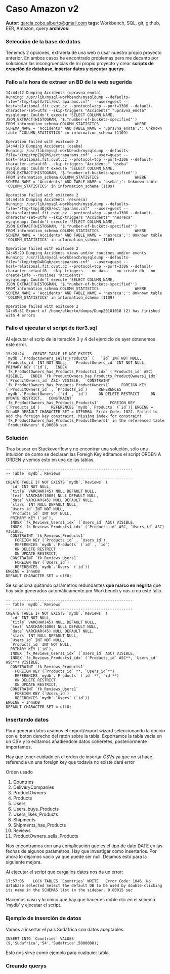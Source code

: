 # Caso Amazon v2
**Autor**: garcia.cobo.alberto@gmail.com
**tags**: Workbench, SQL, git, github, EER, Amazon, query
**archivos**: 

### Selección de la base de datos

Tenemos 2 opciones, extraerla de una web o usar nuestro propio proyecto anterior. En ambos casos he encontrado problemas pero me decanto por solucionar las incongruencias de mi propio proyecto y crear **scripts de creación de database, insertar datos y ejecutar querys.** 

### Fallo a la hora de extraer un BD de la web sugerida
```
14:44:12 Dumping Accidents (upravna_enota)
Running: /usr/lib/mysql-workbench/mysqldump --defaults-file="/tmp/tmpfVz7Ll/extraparams.cnf"  --user=guest --host=relational.fit.cvut.cz --protocol=tcp --port=3306 --default-character-set=utf8 --skip-triggers "Accidents" "upravna_enota"
mysqldump: Couldn't execute 'SELECT COLUMN_NAME,                       JSON_EXTRACT(HISTOGRAM, '$."number-of-buckets-specified"')                FROM information_schema.COLUMN_STATISTICS                WHERE SCHEMA_NAME = 'Accidents' AND TABLE_NAME = 'upravna_enota';': Unknown table 'COLUMN_STATISTICS' in information_schema (1109)

Operation failed with exitcode 2
14:44:13 Dumping Accidents (oseba)
Running: /usr/lib/mysql-workbench/mysqldump --defaults-file="/tmp/tmpZBQ9hS/extraparams.cnf"  --user=guest --host=relational.fit.cvut.cz --protocol=tcp --port=3306 --default-character-set=utf8 --skip-triggers "Accidents" "oseba"
mysqldump: Couldn't execute 'SELECT COLUMN_NAME,                       JSON_EXTRACT(HISTOGRAM, '$."number-of-buckets-specified"')                FROM information_schema.COLUMN_STATISTICS                WHERE SCHEMA_NAME = 'Accidents' AND TABLE_NAME = 'oseba';': Unknown table 'COLUMN_STATISTICS' in information_schema (1109)

Operation failed with exitcode 2
14:44:46 Dumping Accidents (nesreca)
Running: /usr/lib/mysql-workbench/mysqldump --defaults-file="/tmp/tmpjdDjKA/extraparams.cnf"  --user=guest --host=relational.fit.cvut.cz --protocol=tcp --port=3306 --default-character-set=utf8 --skip-triggers "Accidents" "nesreca"
mysqldump: Couldn't execute 'SELECT COLUMN_NAME,                       JSON_EXTRACT(HISTOGRAM, '$."number-of-buckets-specified"')                FROM information_schema.COLUMN_STATISTICS                WHERE SCHEMA_NAME = 'Accidents' AND TABLE_NAME = 'nesreca';': Unknown table 'COLUMN_STATISTICS' in information_schema (1109)

Operation failed with exitcode 2
14:45:29 Dumping Accidents views and/or routines and/or events
Running: /usr/lib/mysql-workbench/mysqldump --defaults-file="/tmp/tmpD4bGqb/extraparams.cnf"  --user=guest --host=relational.fit.cvut.cz --protocol=tcp --port=3306 --default-character-set=utf8 --skip-triggers  --no-data  --no-create-db --no-create-info --routines "Accidents"
mysqldump: Couldn't execute 'SELECT COLUMN_NAME,                       JSON_EXTRACT(HISTOGRAM, '$."number-of-buckets-specified"')                FROM information_schema.COLUMN_STATISTICS                WHERE SCHEMA_NAME = 'Accidents' AND TABLE_NAME = 'nesreca';': Unknown table 'COLUMN_STATISTICS' in information_schema (1109)

Operation failed with exitcode 2
14:45:31 Export of /home/alberto/dumps/Dump20181018 (2) has finished with 4 errors
```

### Fallo el ejecutar el script de iter3.sql
Al ejecutar el scrip de la iteración 3 y 4 del ejercicio de ayer obtenemos este error. 
```
15:28:24	CREATE TABLE IF NOT EXISTS `mydb`.`ProductOwners_sells_Products` (   `id` INT NOT NULL,   `Products_id` INT NOT NULL,   `ProductOwners_id` INT NOT NULL,   PRIMARY KEY (`id`),   INDEX `fk_ProductOwners_has_Products_Products1_idx` (`Products_id` ASC) VISIBLE,   INDEX `fk_ProductOwners_has_Products_ProductOwners1_idx` (`ProductOwners_id` ASC) VISIBLE,   CONSTRAINT `fk_ProductOwners_has_Products_ProductOwners1`     FOREIGN KEY (`ProductOwners_id` , `Products_id`)     REFERENCES `mydb`.`ProductOwners` (`id` , `id`)     ON DELETE RESTRICT     ON UPDATE RESTRICT,   CONSTRAINT `fk_ProductOwners_has_Products_Products1`     FOREIGN KEY (`Products_id`)     REFERENCES `mydb`.`Products` (`id`)) ENGINE = InnoDB DEFAULT CHARACTER SET = UTF8MB4	Error Code: 1822. Failed to add the foreign key constraint. Missing index for constraint 'fk_ProductOwners_has_Products_ProductOwners1' in the referenced table 'ProductOwners'	0,00088 sec

```
### Solución
Tras buscar en Stackoverflow y no encontrar una solución, sólo una intuición de como se declaran las Foreigh Key editamos el script ORDEN A ORDEN y vemos esto en una de las tablas. 
```
-- -----------------------------------------------------
-- Table `mydb`.`Reviews`
-- -----------------------------------------------------
CREATE TABLE IF NOT EXISTS `mydb`.`Reviews` (
  `id` INT NOT NULL,
  `title` VARCHAR(45) NULL DEFAULT NULL,
  `text` VARCHAR(1000) NULL DEFAULT NULL,
  `date` VARCHAR(45) NULL DEFAULT NULL,
  `stars` INT NULL DEFAULT NULL,
  `Users_id` INT NOT NULL,
  `Products_id` INT NOT NULL,
  PRIMARY KEY (`id`),
  INDEX `fk_Reviews_Users1_idx` (`Users_id` ASC) VISIBLE,
  INDEX `fk_Reviews_Products1_idx` (`Products_id` ASC, `Users_id` ASC) VISIBLE,
  CONSTRAINT `fk_Reviews_Products1`
    FOREIGN KEY (`Products_id` , `Users_id`)
    REFERENCES `mydb`.`Products` (`id` , `id`)
    ON DELETE RESTRICT
    ON UPDATE RESTRICT,
  CONSTRAINT `fk_Reviews_Users1`
    FOREIGN KEY (`Users_id`)
    REFERENCES `mydb`.`Users` (`id`))
ENGINE = InnoDB
DEFAULT CHARACTER SET = utf8;
```

Se soluciona quitando parámetros redundantes **que marco en negrita** que hay sido generados automáticamente por Workbench y nos crea este fallo. 

```
-- -----------------------------------------------------
-- Table `mydb`.`Reviews`
-- -----------------------------------------------------
CREATE TABLE IF NOT EXISTS `mydb`.`Reviews` (
  `id` INT NOT NULL,
  `title` VARCHAR(45) NULL DEFAULT NULL,
  `text` VARCHAR(1000) NULL DEFAULT NULL,
  `date` VARCHAR(45) NULL DEFAULT NULL,
  `stars` INT NULL DEFAULT NULL,
  `Users_id` INT NOT NULL,
  `Products_id` INT NOT NULL,
  PRIMARY KEY (`id`),
  INDEX `fk_Reviews_Users1_idx` (`Users_id` ASC) VISIBLE,
  INDEX `fk_Reviews_Products1_idx` (`Products_id` ASC**, `Users_id` ASC**) VISIBLE,
  CONSTRAINT `fk_Reviews_Products1`
    FOREIGN KEY (`Products_id` **, `Users_id`**)
    REFERENCES `mydb`.`Products` (`id` **, `id`**)
    ON DELETE RESTRICT
    ON UPDATE RESTRICT,
  CONSTRAINT `fk_Reviews_Users1`
    FOREIGN KEY (`Users_id`)
    REFERENCES `mydb`.`Users` (`id`))
ENGINE = InnoDB
DEFAULT CHARACTER SET = utf8;
```

### Insertando datos
Para generar datos usamos el import/export wizard seleccionando la opción con el botón derecho del ratón sobre la tabla. Exportamos la tabla vacia en un CSV y lo editamos añadiendole datos coheretes, posteriormente importamos. 

Hay que tener cuidado en el orden de insertar CSVs ya que no si hace referencia un una foreign key que todavía no existe dará error

Orden usado
1. Countries
2. DeliveryCompanies
3. ProductOwners
4. Products
5. Users
6. Users_buys_Products
7. Users_likes_Products
8. Shipments
9. Shipments_has_Products
10. Reviews
11. ProductOwners_sells_Products


Nos encontramos con una complicación que es el tipo de dato DATE en las fechas de algunos parámetros. Hay que investigar como insertarlos. Por ahora lo dejamos vacio ya que puede ser null. Dejamos esto para la siguiente mejora. 


Al ejecutar el script que carga los datos nos da un error: 
```
17:57:05	LOCK TABLES `Countries` WRITE	Error Code: 1046. No database selected Select the default DB to be used by double-clicking its name in the SCHEMAS list in the sidebar.	0,00015 sec
```
Hacemos caso y lo único que hay que hacer es doble clic en el schema 'mydb' y ejecutar el script. 

### Ejemplo de inserción de datos
Vamos a insertar el pais Sudáfrica con datos aceptables. 
```
INSERT INTO `Countries` VALUES (9,'Sudafrica','54','Sudafrica',5000000);
```
Esto nos sirve como ejemplo para cualquier tabla. 

### Creando querys






